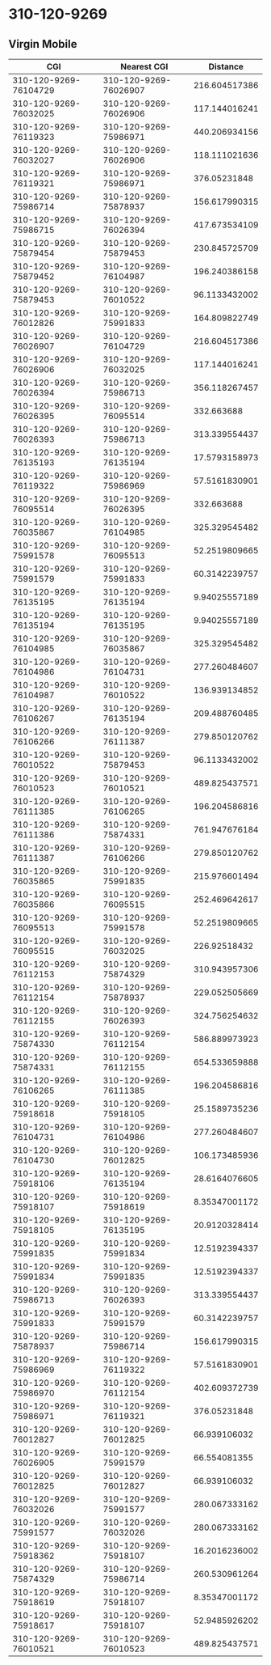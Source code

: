 # 310-120-9269
## Virgin Mobile


| CGI | Nearest CGI | Distance |
|-----|-------------|----------|
| 310-120-9269-76104729 | 310-120-9269-76026907 | 216.604517386 |
| 310-120-9269-76032025 | 310-120-9269-76026906 | 117.144016241 |
| 310-120-9269-76119323 | 310-120-9269-75986971 | 440.206934156 |
| 310-120-9269-76032027 | 310-120-9269-76026906 | 118.111021636 |
| 310-120-9269-76119321 | 310-120-9269-75986971 | 376.05231848 |
| 310-120-9269-75986714 | 310-120-9269-75878937 | 156.617990315 |
| 310-120-9269-75986715 | 310-120-9269-76026394 | 417.673534109 |
| 310-120-9269-75879454 | 310-120-9269-75879453 | 230.845725709 |
| 310-120-9269-75879452 | 310-120-9269-76104987 | 196.240386158 |
| 310-120-9269-75879453 | 310-120-9269-76010522 | 96.1133432002 |
| 310-120-9269-76012826 | 310-120-9269-75991833 | 164.809822749 |
| 310-120-9269-76026907 | 310-120-9269-76104729 | 216.604517386 |
| 310-120-9269-76026906 | 310-120-9269-76032025 | 117.144016241 |
| 310-120-9269-76026394 | 310-120-9269-75986713 | 356.118267457 |
| 310-120-9269-76026395 | 310-120-9269-76095514 | 332.663688 |
| 310-120-9269-76026393 | 310-120-9269-75986713 | 313.339554437 |
| 310-120-9269-76135193 | 310-120-9269-76135194 | 17.5793158973 |
| 310-120-9269-76119322 | 310-120-9269-75986969 | 57.5161830901 |
| 310-120-9269-76095514 | 310-120-9269-76026395 | 332.663688 |
| 310-120-9269-76035867 | 310-120-9269-76104985 | 325.329545482 |
| 310-120-9269-75991578 | 310-120-9269-76095513 | 52.2519809665 |
| 310-120-9269-75991579 | 310-120-9269-75991833 | 60.3142239757 |
| 310-120-9269-76135195 | 310-120-9269-76135194 | 9.94025557189 |
| 310-120-9269-76135194 | 310-120-9269-76135195 | 9.94025557189 |
| 310-120-9269-76104985 | 310-120-9269-76035867 | 325.329545482 |
| 310-120-9269-76104986 | 310-120-9269-76104731 | 277.260484607 |
| 310-120-9269-76104987 | 310-120-9269-76010522 | 136.939134852 |
| 310-120-9269-76106267 | 310-120-9269-76135194 | 209.488760485 |
| 310-120-9269-76106266 | 310-120-9269-76111387 | 279.850120762 |
| 310-120-9269-76010522 | 310-120-9269-75879453 | 96.1133432002 |
| 310-120-9269-76010523 | 310-120-9269-76010521 | 489.825437571 |
| 310-120-9269-76111385 | 310-120-9269-76106265 | 196.204586816 |
| 310-120-9269-76111386 | 310-120-9269-75874331 | 761.947676184 |
| 310-120-9269-76111387 | 310-120-9269-76106266 | 279.850120762 |
| 310-120-9269-76035865 | 310-120-9269-75991835 | 215.976601494 |
| 310-120-9269-76035866 | 310-120-9269-76095515 | 252.469642617 |
| 310-120-9269-76095513 | 310-120-9269-75991578 | 52.2519809665 |
| 310-120-9269-76095515 | 310-120-9269-76032025 | 226.92518432 |
| 310-120-9269-76112153 | 310-120-9269-75874329 | 310.943957306 |
| 310-120-9269-76112154 | 310-120-9269-75878937 | 229.052505669 |
| 310-120-9269-76112155 | 310-120-9269-76026393 | 324.756254632 |
| 310-120-9269-75874330 | 310-120-9269-76112154 | 586.889973923 |
| 310-120-9269-75874331 | 310-120-9269-76112155 | 654.533659888 |
| 310-120-9269-76106265 | 310-120-9269-76111385 | 196.204586816 |
| 310-120-9269-75918618 | 310-120-9269-75918105 | 25.1589735236 |
| 310-120-9269-76104731 | 310-120-9269-76104986 | 277.260484607 |
| 310-120-9269-76104730 | 310-120-9269-76012825 | 106.173485936 |
| 310-120-9269-75918106 | 310-120-9269-76135194 | 28.6164076605 |
| 310-120-9269-75918107 | 310-120-9269-75918619 | 8.35347001172 |
| 310-120-9269-75918105 | 310-120-9269-76135195 | 20.9120328414 |
| 310-120-9269-75991835 | 310-120-9269-75991834 | 12.5192394337 |
| 310-120-9269-75991834 | 310-120-9269-75991835 | 12.5192394337 |
| 310-120-9269-75986713 | 310-120-9269-76026393 | 313.339554437 |
| 310-120-9269-75991833 | 310-120-9269-75991579 | 60.3142239757 |
| 310-120-9269-75878937 | 310-120-9269-75986714 | 156.617990315 |
| 310-120-9269-75986969 | 310-120-9269-76119322 | 57.5161830901 |
| 310-120-9269-75986970 | 310-120-9269-76112154 | 402.609372739 |
| 310-120-9269-75986971 | 310-120-9269-76119321 | 376.05231848 |
| 310-120-9269-76012827 | 310-120-9269-76012825 | 66.939106032 |
| 310-120-9269-76026905 | 310-120-9269-75991579 | 66.554081355 |
| 310-120-9269-76012825 | 310-120-9269-76012827 | 66.939106032 |
| 310-120-9269-76032026 | 310-120-9269-75991577 | 280.067333162 |
| 310-120-9269-75991577 | 310-120-9269-76032026 | 280.067333162 |
| 310-120-9269-75918362 | 310-120-9269-75918107 | 16.2016236002 |
| 310-120-9269-75874329 | 310-120-9269-75986714 | 260.530961264 |
| 310-120-9269-75918619 | 310-120-9269-75918107 | 8.35347001172 |
| 310-120-9269-75918617 | 310-120-9269-75918107 | 52.9485926202 |
| 310-120-9269-76010521 | 310-120-9269-76010523 | 489.825437571 |
